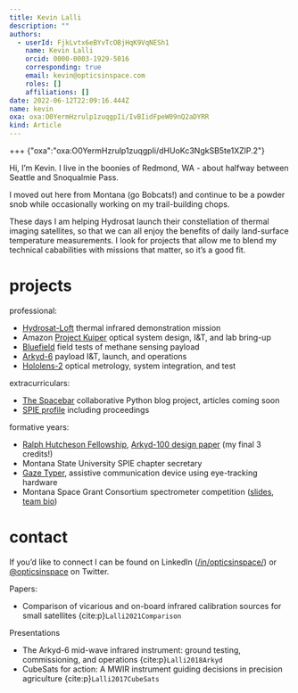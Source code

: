 ```yaml
---
title: Kevin Lalli
description: ""
authors:
  - userId: FjkLvtx6eBYvTcOBjHqK9VqNESh1
    name: Kevin Lalli
    orcid: 0000-0003-1929-5016
    corresponding: true
    email: kevin@opticsinspace.com
    roles: []
    affiliations: []
date: 2022-06-12T22:09:16.444Z
name: kevin
oxa: oxa:O0YermHzrulp1zuqgpIi/IvBIidFpeW09nQ2aDYRR
kind: Article
---
```


+++ {"oxa":"oxa:O0YermHzrulp1zuqgpIi/dHUoKc3NgkSB5te1XZlP.2"}

Hi, I’m Kevin. I live in the boonies of Redmond, WA - about halfway between Seattle and Snoqualmie Pass.

I moved out here from Montana (go Bobcats!) and continue to be a powder snob while occasionally working on my trail-building chops.

These days I am helping Hydrosat launch their constellation of thermal imaging satellites, so that we can all enjoy the benefits of daily land-surface temperature measurements. I look for projects that allow me to blend my technical cababilities with missions that matter, so it’s a good fit.

# projects

professional:

- [Hydrosat-Loft](https://www.seradata.com/loft-orbital-announces-customer-for-yam-6-mission-hydrosat/) thermal infrared demonstration mission
- Amazon [Project Kuiper](https://www.aboutamazon.com/news/innovation-at-amazon/project-kuiper-announces-plans-and-launch-provider-for-prototype-satellites) optical system design, I&T, and lab bring-up
- [Bluefield](https://spacenews.com/bluefield-adds-customers/) field tests of methane sensing payload
- [Arkyd-6](https://eoportal.org/web/eoportal/satellite-missions/a/arkyd-6) payload I&T, launch, and operations
- [Hololens-2](https://www.wired.com/story/microsoft-hololens-2-headset/) optical metrology, system integration, and test

extracurriculars:

- [The Spacebar](https://spacebar.blog/) collaborative Python blog project, articles coming soon
- [SPIE profile](https://spie.org/profile/Kevin.Lalli-1853?SSO=1) including proceedings

formative years:

- [Ralph Hutcheson Fellowship](https://www.montana.edu/news/11763/msu-offers-50-000-awards-for-physics-electrical-engineering-grads), [Arkyd-100 design paper](https://www.opticsinspace.com/Arkyd-100_Professional_Paper_20160729.pdf) (my final 3 credits!)
- Montana State University SPIE chapter secretary
- [Gaze Typer](https://www.opticsinspace.com/MSEM_502_Final_Project.pdf), assistive communication device using eye-tracking hardware
- Montana Space Grant Consortium spectrometer competition ([slides](https://national.spacegrant.org/meetings/presentations/2010_Fall/7.pdf), [team bio](https://spacegrant.montana.edu/iris-nsssc-teams11.html))

# contact

If you’d like to connect I can be found on LinkedIn ([/in/opticsinspace/](https://www.linkedin.com/in/opticsinspace/)) or [@opticsinspace](https://twitter.com/opticsinspace) on Twitter.

Papers:

- Comparison of vicarious and on-board infrared calibration sources for small satellites {cite:p}`Lalli2021Comparison`

Presentations

- The Arkyd-6 mid-wave infrared instrument: ground testing, commissioning, and operations {cite:p}`Lalli2018Arkyd`
- CubeSats for action: A MWIR instrument guiding decisions in precision agriculture {cite:p}`Lalli2017CubeSats`

